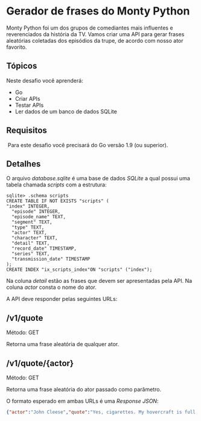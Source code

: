 # Gerador de frases do Monty Python

Monty Python foi um dos grupos de comediantes mais influentes e reverenciados da história da TV. Vamos criar uma API para gerar frases aleatórias coletadas dos episódios da trupe, de acordo com nosso ator favorito.

## Tópicos

Neste desafio você aprenderá:

- Go
- Criar APIs
- Testar APIs
- Ler dados de um banco de dados SQLite

## Requisitos
​
​Para este desafio você precisará do Go versão 1.9 (ou superior).

## Detalhes

O arquivo *database.sqlite* é uma base de dados *SQLite* a qual possui uma tabela chamada *scripts* com a estrutura:


```
sqlite> .schema scripts
CREATE TABLE IF NOT EXISTS "scripts" (
"index" INTEGER,
  "episode" INTEGER,
  "episode_name" TEXT,
  "segment" TEXT,
  "type" TEXT,
  "actor" TEXT,
  "character" TEXT,
  "detail" TEXT,
  "record_date" TIMESTAMP,
  "series" TEXT,
  "transmission_date" TIMESTAMP
);
CREATE INDEX "ix_scripts_index"ON "scripts" ("index");
```

Na coluna *detail* estão as frases que devem ser apresentadas pela API. Na coluna *actor* consta o nome do ator.

A API deve responder pelas seguintes URLs:

## /v1/quote

Método: GET

Retorna uma frase aleatória de qualquer ator.


## /v1/quote/{actor}

Método: GET

Retorna uma frase aleatória do ator passado como parâmetro.

O formato esperado em ambas URLs é uma _Response JSON_:

```json
{"actor":"John Cleese","quote":"Yes, cigarettes. My hovercraft is full of eels."}
```

